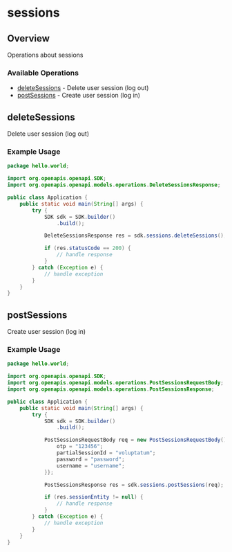 # sessions

## Overview

Operations about sessions

### Available Operations

* [deleteSessions](#deletesessions) - Delete user session (log out)
* [postSessions](#postsessions) - Create user session (log in)

## deleteSessions

Delete user session (log out)

### Example Usage

```java
package hello.world;

import org.openapis.openapi.SDK;
import org.openapis.openapi.models.operations.DeleteSessionsResponse;

public class Application {
    public static void main(String[] args) {
        try {
            SDK sdk = SDK.builder()
                .build();

            DeleteSessionsResponse res = sdk.sessions.deleteSessions();

            if (res.statusCode == 200) {
                // handle response
            }
        } catch (Exception e) {
            // handle exception
        }
    }
}
```

## postSessions

Create user session (log in)

### Example Usage

```java
package hello.world;

import org.openapis.openapi.SDK;
import org.openapis.openapi.models.operations.PostSessionsRequestBody;
import org.openapis.openapi.models.operations.PostSessionsResponse;

public class Application {
    public static void main(String[] args) {
        try {
            SDK sdk = SDK.builder()
                .build();

            PostSessionsRequestBody req = new PostSessionsRequestBody() {{
                otp = "123456";
                partialSessionId = "voluptatum";
                password = "password";
                username = "username";
            }};            

            PostSessionsResponse res = sdk.sessions.postSessions(req);

            if (res.sessionEntity != null) {
                // handle response
            }
        } catch (Exception e) {
            // handle exception
        }
    }
}
```
